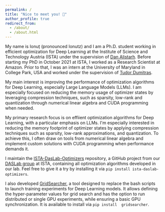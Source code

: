 ```yaml
---
permalink: /
title: "Nice to meet you! 👋"
author_profile: true
redirect_from: 
  - /about/
  - /about.html
---
```


My name is Ionuț (pronounced Ionutz) and I am a Ph.D. student working in efficient optimization for Deep Learning at the Institute of 
Science and Technology Austria (ISTA) under the supervision of [Dan Alistarh](https://people.csail.mit.edu/alistarh/). Before starting my 
PhD in October 2021 at ISTA, I worked as a Research Scientist at Amazon. Prior to that, I was an intern at the University of Maryland in 
College Park, USA and worked under the supervision of [Tudor Dumitras](https://users.umiacs.umd.edu/~tudor/).

My main interest is improving the performance of optimization algorithms for Deep Learning, especially Large Language Models (LLMs).
I am especially focused on reducing the memory usage of optimizer states by leveraging compression techniques, such as sparsity, 
low-rank and quantization through numerical linear algebra and CUDA programming when needed.

My primary research focus is on effiient optimization algorithms for Deep Learning, with a particular emphasis on LLMs. I'm especially
interested in reducing the memory footprint of optimizer states by applying compression techniques such as sparsity, low-rank 
approximations, and quantization. To achieve this, I often draw on tools from numerical linear algebra and implement custom solutions with
CUDA programming when performance demands it.

I maintain the [ISTA-DasLab-Optimizers](https://github.com/IST-DASLab/ISTA-DASLab-Optimizers) repository, a GitHub project from our 
[DASLab group](https://github.com/IST-DASLab) at ISTA, containing all optimization algorithms developed in our lab. Feel free to give it 
a try by installing it via `pip install ista-daslab-optimizers`.

I also developed [GridSearcher](https://github.com/IST-DASLab/GridSearcher), a tool designed to replace the bash scripts to launch training
experiments for Deep Learning models. It allows defining the hyper-parameter values for grid search and has the option to run 
distributed or single GPU experiments, while ensuring a basic GPU synchronization. It is available to install via `pip install 
gridsearcher`.